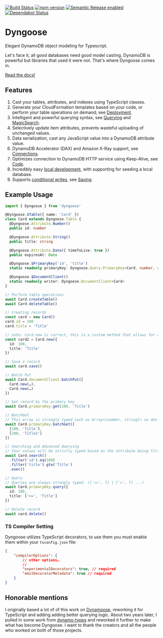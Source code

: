 [![Build Status](https://github.com/benhutchins/dyngoose/workflows/workflow/badge.svg)](https://github.com/balmbees/dynamo-types/actions)
[![npm version](https://badge.fury.io/js/dyngoose.svg)](https://badge.fury.io/js/dyngoose)
[![Semantic Release enabled](https://img.shields.io/badge/%20%20%F0%9F%93%A6%F0%9F%9A%80-semantic--release-e10079.svg)](https://github.com/semantic-release/semantic-release)
[![Dependabot Status](https://api.dependabot.com/badges/status?host=github&repo=benhutchins/dyngoose)](https://dependabot.com)


# Dyngoose

Elegant DynamoDB object modeling for Typescript.

Let's face it, all good databases need good model casting. DynamoDB is powerful but libraries that used it were not. That's where Dyngoose comes in.

[Read the docs!](https://github.com/benhutchins/dyngoose/blob/master/docs)

## Features

1. Cast your tables, attributes, and indexes using TypeScript classes.
1. Generate your CloudFormation templates based on your code, or perform your table operations on demand; see [Deployment](./docs/deployment.md).
1. Intelligent and powerful querying syntax, see [Querying](./docs/Querying.md) and [MagicSearch](./docs/MagicSearch.md).
1. Selectively update item attributes, prevents wasteful uploading of unchanged values.
1. Data serialization, cast any JavaScript value into a DynamoDB attribute value.
1. DynamoDB Accelerator (DAX) and Amazon X-Ray support, see [Connections](./docs/Connections.md).
1. Optimizes connection to DynamoDB HTTP service using Keep-Alive, see [Code](https://github.com/benhutchins/dyngoose/blob/master/src/connections/dynamodb-connection.ts#L32).
1. Incredibly easy [local development](./docs/development.md), with supporting for seeding a local database.
1. Supports [conditional writes](https://docs.aws.amazon.com/amazondynamodb/latest/developerguide/WorkingWithItems.html#WorkingWithItems.ConditionalUpdate), see [Saving](./docs/Saving.md#saveconditions).

## Example Usage
```typescript
import { Dyngoose } from 'dyngoose'

@Dyngoose.$Table({ name: 'Card' })
class Card extends Dyngoose.Table {
  @Dyngoose.Attribute.Number()
  public id: number

  @Dyngoose.Attribute.String()
  public title: string

  @Dyngoose.Attribute.Date({ timeToLive: true })
  public expiresAt: Date

  @Dyngoose.$PrimaryKey('id', 'title')
  static readonly primaryKey: Dyngoose.Query.PrimaryKey<Card, number, string>

  @Dyngoose.$DocumentClient()
  static readonly writer: Dyngoose.DocumentClient<Card>
}

// Perform table operations
await Card.createTable()
await Card.deleteTable()

// Creating records
const card = new Card()
card.id = 100
card.title = 'Title'

// note: Card.new is correct, this is a custom method that allows for a strongly-typed object
const card2 = Card.new({
  id: 100,
  title: 'Title'
})

// Save a record
await card.save()

// Batch Put
await Card.documentClient.batchPut([
  Card.new(…),
  Card.new(…)
])

// Get record by the primary key
await Card.primaryKey.get(100, 'Title')

// BatchGet
// This array is strongly typed such as Array<[number, string]> so don't worry.
await Card.primaryKey.batchGet([
  [100, 'Title'],
  [200, 'Title2']
])

// Searching and Advanced Querying
// Your values will be strictly typed based on the attribute being filtered
await Card.search()
  .filter('id').eq(100)
  .filter('title').gte('Title')
  .exec()

// Query
// Queries are always strongly typed. (['>=', T] | ['=', T] ...)
await Card.primaryKey.query({
  id: 100,
  title: ['>=', 'Title']
})

// Delete record
await card.delete()
```

### TS Compiler Setting
Dyngoose utilizes TypeScript decorators, to use them you must enable them within your `tsconfig.json` file:

```json
{
    "compilerOptions": {
        // other options…
        //
        "experimentalDecorators": true, // required
        "emitDecoratorMetadata": true // required
    }
}
```

## Honorable mentions

I originally based a lot of of this work on [Dynamoose](https://github.com/dynamoosejs/dynamoose), reworking it for TypeScript and adding adding better querying logic. About two years later, I pulled in some work from [dynamo-types](https://github.com/balmbees/dynamo-types) and reworked it further to make what has become Dyngoose. I want to thank the creators and all the people who worked on both of those projects.

